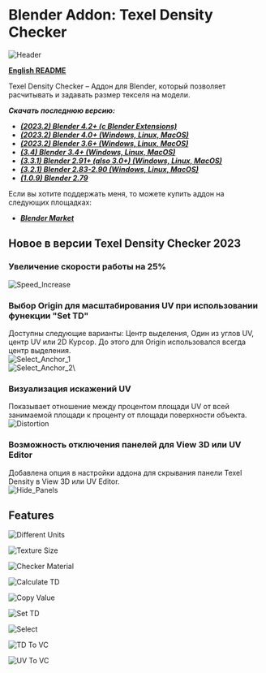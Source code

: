 # Blender Addon: Texel Density Checker

![Header](/images/Header_TD_2023_1920.png)

**[English README](/README.md)**


Texel Density Checker – Аддон для Blender, который позволяет расчитывать и задавать размер текселя на модели. 

***Скачать последнюю версию:***

* ***[(2023.2) Blender 4.2+ (с Blender Extensions)](https://extensions.blender.org/add-ons/texel-density-checker/)***
* ***[(2023.2) Blender 4.0+ (Windows, Linux, MacOS)](https://github.com/mrven/Blender-Texel-Density-Checker/raw/master/Releases/Texel_Density_2023_2_Bl400.zip)***
* ***[(2023.2) Blender 3.6+ (Windows, Linux, MacOS)](https://github.com/mrven/Blender-Texel-Density-Checker/raw/master/Releases/Texel_Density_2023_2_Bl361.zip)***
* ***[(3.4) Blender 3.4+ (Windows, Linux, MacOS)](https://github.com/mrven/Blender-Texel-Density-Checker/raw/master/Releases/Texel_Density_3_4_341.zip)***
* ***[(3.3.1) Blender 2.91+ (also 3.0+) (Windows, Linux, MacOS)](https://github.com/mrven/Blender-Texel-Density-Checker/raw/master/Releases/Texel_Density_3_3_1_291.zip)***
* ***[(3.2.1) Blender 2.83-2.90 (Windows, Linux, MacOS)](https://github.com/mrven/Blender-Texel-Density-Checker/raw/master/Releases/Texel_Density_3_2_1_283.zip)***
* ***[(1.0.9) Blender 2.79](https://github.com/mrven/Blender-Texel-Density-Checker/raw/master/Releases/Texel_Density_1_0_9_279.zip)***

Если вы хотите поддержать меня, то можете купить аддон на следующих площадках:
* ***[Blender Market](https://blendermarket.com/products/texel-density-checker)***

## Новое в версии Texel Density Checker 2023
### Увеличение скорости работы на 25%
![Speed_Increase](/images/pngs/2023/01_Performance.png)

### Выбор Origin для масштабирования UV при использовании фунекции "Set TD"
Доступны следующие варианты: Центр выделения, Один из углов UV, центр UV или 2D Курсор. До этого для Origin использовался всегда центр выделения.\
![Select_Anchor_1](/images/pngs/2023/02_Select_Anchor_1.png)\
![Select_Anchor_2](/images/pngs/2023/03_Select_Anchor_2.png)\

### Визуализация искажений UV
Показывает отношение между процентом площади UV от всей занимаемой площади к проценту от площади поверхности объекта.\
![Distortion](/images/pngs/2023/04_Distortion.png)

### Возможность отключения панелей для View 3D или UV Editor
Добавлена опция в настройки аддона для скрывания панели Texel Density в View 3D или UV Editor.\
![Hide_Panels](/images/pngs/2023/05_Hide_Panels.png)

## Features

![Different Units](/images/TD_3_Ru-ru/01_Units_RU.png)

![Texture Size](/images/TD_3_Ru-ru/02_Texture_Size_RU.png)

![Checker Material](/images/TD_3_Ru-ru/03_Checker_Material_RU.png)

![Calculate TD](/images/TD_3_Ru-ru/04_Calculate_RU.png)

![Copy Value](/images/TD_3_Ru-ru/05_Calc_to_Set_RU.png)

![Set TD](/images/TD_3_Ru-ru/06_Set_TD_RU.png)

![Select](/images/TD_3_Ru-ru/07_Select_RU.png)

![TD To VC](/images/TD_3_Ru-ru/08_TD_VC_RU.png)

![UV To VC](/images/TD_3_Ru-ru/09_UV_VC_RU.png)